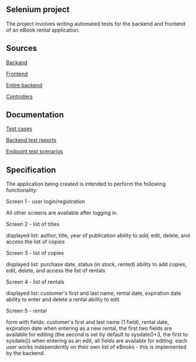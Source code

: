 
## Selenium project

The project involves writing automated tests for the backend and frontend of an eBook rental application.
## Sources

[Backand](https://ta-ebookrental-prod-kodilla-xmhvai.mo1.mogenius.io)

[Frontend](https://ta-bookrental-fe.onrender.com)

[Entire backend](https://github.com/kodilla/ta-ebooklibrary-backend)

[Controllers](https://github.com/kodilla/ta-ebooklibrary-backend/tree/master/src/main/java/com/kodilla/ebooklibrary/controller)

## Documentation
[Test cases](https://drive.google.com/file/d/196M1n4GGJJ1OJLvGpzYyoW9iFbZUhYEW/view)

[Backend test reports](https://github.com/mowmimalpa/Test-Project-Selenium/blob/main/TA_backand_test.postman_test_run.json) 

[Endpoint test scenarios](https://github.com/mowmimalpa/Test-Project-Selenium/blob/main/TA_backand.postman_collection.json)



## Specification

The application being created is intended to perform the following functionality:

Screen 1 - user login/registration

All other screens are available after logging in.

Screen 2 - list of titles

displayed list: author, title, year of publication
ability to add, edit, delete, and access the list of copies

Screen 3 - list of copies

displayed list: purchase date, status (in stock, rented)
ability to add copies, edit, delete, and access the list of rentals

Screen 4 - list of rentals

displayed list: customer's first and last name, rental date, expiration date
ability to enter and delete a rental
ability to edit

Screen 5 - rental

form with fields: customer's first and last name (1 field), rental date, expiration date
when entering as a new rental, the first two fields are available for editing (the second is set by default to sysdate()+3, the first to sysdate())
when entering as an edit, all fields are available for editing.
each user works independently on their own list of eBooks - this is implemented by the backend.

